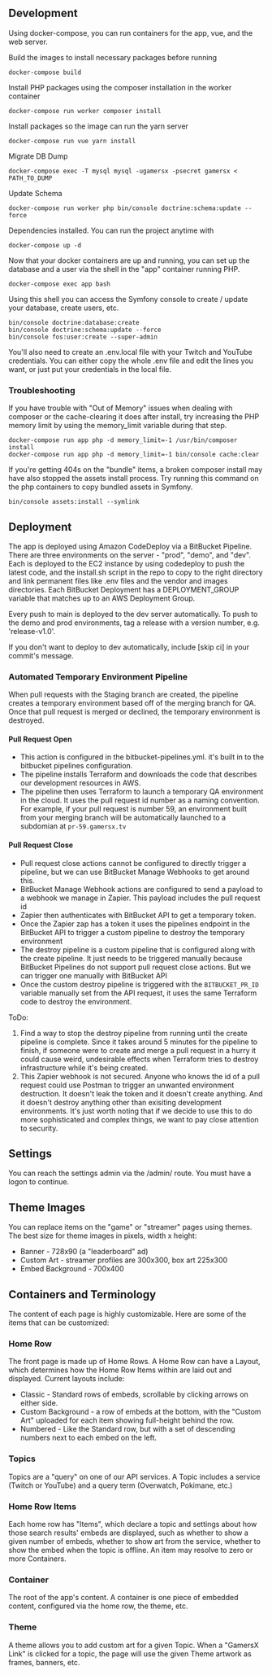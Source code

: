 ## Development

Using docker-compose, you can run containers for the app, vue, and the web server.

Build the images to install necessary packages before running
```
docker-compose build
```

Install PHP packages using the composer installation in the worker container
```
docker-compose run worker composer install
```

Install packages so the image can run the yarn server
```
docker-compose run vue yarn install
```

Migrate DB Dump
```
docker-compose exec -T mysql mysql -ugamersx -psecret gamersx < PATH_TO_DUMP
```

Update Schema
```
docker-compose run worker php bin/console doctrine:schema:update --force
```

Dependencies installed. You can run the project anytime with
```
docker-compose up -d
```

Now that your docker containers are up and running, you can set up the database
and a user via the shell in the "app" container running PHP.
```
docker-compose exec app bash
```

Using this shell you can access the Symfony console to create / update your
database, create users, etc.
```
bin/console doctrine:database:create
bin/console doctrine:schema:update --force
bin/console fos:user:create --super-admin
```


You'll also need to create an .env.local file with your Twitch and YouTube
credentials.  You can either copy the whole .env file and edit the lines you
want, or just put your credentials in the local file.

### Troubleshooting
If you have trouble with "Out of Memory" issues when dealing with composer or
the cache-clearing it does after install, try increasing the PHP memory limit by
using the memory_limit variable during that step.
```
docker-compose run app php -d memory_limit=-1 /usr/bin/composer install
docker-compose run app php -d memory_limit=-1 bin/console cache:clear
```

If you're getting 404s on the "bundle" items, a broken composer install may have
also stopped the assets install process.  Try running this command on the php
containers to copy bundled assets in Symfony.
```
bin/console assets:install --symlink
```

## Deployment

The app is deployed using Amazon CodeDeploy via a BitBucket Pipeline. There are
three environments on the server - "prod", "demo", and "dev".  Each is deployed
to the EC2 instance by using codedeploy to push the latest code, and the
install.sh script in the repo to copy to the right directory and link permanent
files like .env files and the vendor and images directories.  Each BitBucket
Deployment has a DEPLOYMENT_GROUP variable that matches up to an AWS Deployment
Group.

Every push to main is deployed to the dev server automatically.  To push to the
demo and prod environments, tag a release with a version number, e.g.
'release-v1.0'.

If you don't want to deploy to dev automatically, include [skip ci] in your
commit's message.

### Automated Temporary Environment Pipeline
When pull requests with the Staging branch are created, the pipeline creates a temporary environment based off of the merging branch for QA. Once that pull request is merged or declined, the temporary environment is destroyed.

#### Pull Request Open
- This action is configured in the bitbucket-pipelines.yml. it's built in to the bitbucket pipelines configuration.
- The pipeline installs Terraform and downloads the code that describes our development resources in AWS.
- The pipeline then uses Terraform to launch a temporary QA environment in the cloud. It uses the pull request id number as a naming convention. For example, if your pull request is number 59, an environment built from your merging branch will be automatically launched to a subdomian at `pr-59.gamersx.tv`

#### Pull Request Close
- Pull request close actions cannot be configured to directly trigger a pipeline, but we can use BitBucket Manage Webhooks to get around this.
- BitBucket Manage Webhook actions are configured to send a payload to a webhook we manage in Zapier. This payload includes the pull request id
- Zapier then authenticates with BitBucket API to get a temporary token.
- Once the Zapier zap has a token it uses the pipelines endpoint in the BitBucket API to trigger a custom pipeline to destroy the temporary environment
- The destroy pipeline is a custom pipeline that is configured along with the create pipeline. It just needs to be triggered manually because BitBucket Pipelines do not support pull request close actions. But we can trigger one manually with BitBucket API
- Once the custom destroy pipeline is triggered with the `BITBUCKET_PR_ID` variable manually set from the API request, it uses the same Terraform code to destroy the environment.

ToDo:
1. Find a way to stop the destroy pipeline from running until the create pipeline is complete. Since it takes around 5 minutes for the pipeline to finish, if someone were to create and merge a pull request in a hurry it could cause weird, undesirable effects when Terraform tries to destroy infrastructure while it's being created.
2. This Zapier webhook is not secured. Anyone who knows the id of a pull request could use Postman to trigger an unwanted environment destruction. It doesn't leak the token and it doesn't create anything. And it doesn't destroy anything other than exisiting development environments. It's just worth noting that if we decide to use this to do more sophisticated and complex things, we want to pay close attention to security.


## Settings

You can reach the settings admin via the /admin/ route. You must have a logon to
continue.

## Theme Images

You can replace items on the "game" or "streamer" pages using themes. The best
size for theme images in pixels, width x height:

* Banner - 728x90 (a "leaderboard" ad)
* Custom Art - streamer profiles are 300x300, box art 225x300
* Embed Background - 700x400

## Containers and Terminology
The content of each page is highly customizable. Here are some of the items that
can be customized:

### Home Row
The front page is made up of Home Rows. A Home Row can have a Layout, which
determines how the Home Row Items within are laid out and displayed. Current
layouts include:
  * Classic - Standard rows of embeds, scrollable by clicking arrows on either side.
  * Custom Background - a row of embeds at the bottom, with the "Custom Art" uploaded for each item showing full-height behind the row.
  * Numbered - Like the Standard row, but with a set of descending numbers next to each embed on the left.

### Topics
Topics are a "query" on one of our API services. A Topic includes a service
(Twitch or YouTube) and a query term (Overwatch, Pokimane, etc.)

### Home Row Items
Each home row has "Items", which declare a topic and settings about how those
search results' embeds are displayed, such as whether to show a given number of
embeds, whether to show art from the service, whether to show the embed when the
topic is offline. An item may resolve to zero or more Containers.

### Container
The root of the app's content. A container is one piece of embedded content,
configured via the home row, the theme, etc.

### Theme
A theme allows you to add custom art for a given Topic. When a "GamersX Link" is
clicked for a topic, the page will use the given Theme artwork as frames,
banners, etc.

